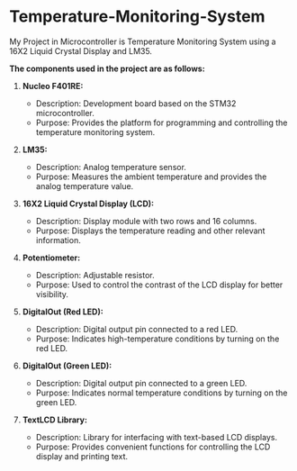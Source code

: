 # Temperature-Monitoring-System
My Project in Microcontroller is Temperature Monitoring System using a 16X2 Liquid Crystal Display and LM35.

**The components used in the project are as follows:**

1. **Nucleo F401RE:** 
   - Description: Development board based on the STM32 microcontroller.
   - Purpose: Provides the platform for programming and controlling the temperature monitoring system.

2. **LM35:** 
   - Description: Analog temperature sensor.
   - Purpose: Measures the ambient temperature and provides the analog temperature value.

3. **16X2 Liquid Crystal Display (LCD):**
   - Description: Display module with two rows and 16 columns.
   - Purpose: Displays the temperature reading and other relevant information.

4. **Potentiometer:**
   - Description: Adjustable resistor.
   - Purpose: Used to control the contrast of the LCD display for better visibility.

5. **DigitalOut (Red LED):**
   - Description: Digital output pin connected to a red LED.
   - Purpose: Indicates high-temperature conditions by turning on the red LED.

6. **DigitalOut (Green LED):**
   - Description: Digital output pin connected to a green LED.
   - Purpose: Indicates normal temperature conditions by turning on the green LED.

7. **TextLCD Library:**
   - Description: Library for interfacing with text-based LCD displays.
   - Purpose: Provides convenient functions for controlling the LCD display and printing text.
